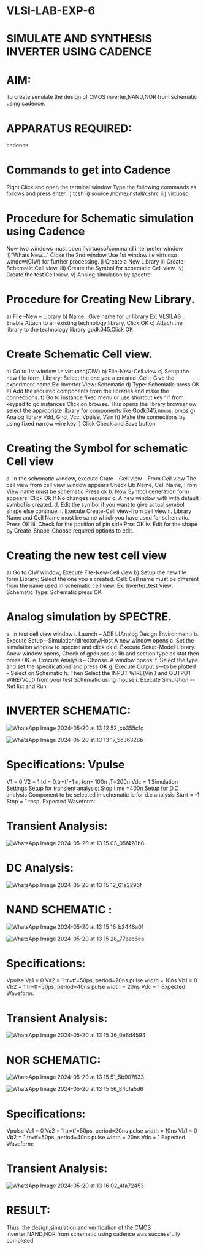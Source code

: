 # VLSI-LAB-EXP-6

# SIMULATE AND SYNTHESIS INVERTER USING CADENCE

# AIM:
To create,simulate the design of CMOS inverter,NAND,NOR from schematic using cadence.

# APPARATUS REQUIRED:
cadence

# Commands to get into Cadence

Right Click and open the terminal window Type the following commands as follows and press enter. i) tcsh ii) source /home/install/cshrc iii) virtuoso

# Procedure for Schematic simulation using Cadence

Now two windows must open i)virtuoso/command interpreter window ii)”Whats New…” Close the 2nd window Use 1st window i.e virtuoso window(CIW) for further processing. i) Create a New Library ii) Create Schematic Cell view. iii) Create the Symbol for schematic Cell view. iv) Create the test Cell view. v) Analog simulation by spectre

# Procedure for Creating New Library.

a) File –New – Library
b) Name : Give name for ur library Ex: VLSILAB , Enable Attach to an existing technology library, Click OK
c) Attach the library to the technology library gpdk045.Click OK

# Create Schematic Cell view.

a) Go to 1st window i.e virtuoso(CIW)
b) File-New-Cell view
c) Setup the new file form, Library: Select the one you a created. Cell : Give the experiment name Ex: Inverter View: Schematic
d) Type: Schematic press OK
e) Add the required components from the libraries and make the connections.
f) Go to instance fixed menu or use shortcut key “I” from keypad to go instances Click on browse. This opens the library browser ow select the appropriate library for components like Gpdk045,nmos, pmos
g) Analog library Vdd, Gnd, Vcc, Vpulse, Vsin
h) Make the connections by using fixed narrow wire key i) Click Check and Save button

# Creating the Symbol for schematic Cell view

a. In the schematic window, execute Crate – Cell view – From Cell view The cell view from cell view window appears Check Lib Name, Cell Name, From View name must be schematic Press ok
b. Now Symbol generation form appears. Click Ok If No changes required
c. A new window with with default symbol is created.
d. Edit the symbol if you want to give actual symbol shape else continue. i. Execute Create-Cell view-from cell view ii. Library Name and Cell Name must be same which you have used for schematic. Press OK iii. Check for the position of pin side.Prss OK iv. Edit for the shape by Create-Shape-Choose required options to edit.

# Creating the new test cell view

a) Go to CIW window, Execute File-New-Cell view 
b) Setup the new file form Library: Select the one you a created. Cell: Cell name must be different from the name used in schematic cell view. Ex: Inverter_test View: Schematic Type: Schematic press OK

# Analog simulation by SPECTRE.

a. In test cell view window i. Launch – ADE L(Analog Design Environment)
b. Execute Setup—Simulation/directory/Host A new window opens
c. Set the simulation window to spectre and click ok
d. Execute Setup-Model Library. Anew window opens, Check of gpdk.scs as lib and section type as stat then press OK.
e. Execute Analysis – Choose. A window opens.
f. Select the type and set the specifications and press OK
g. Execute Output s—to be plotted – Select on Schematic
h. Then Select the INPUT WIRE(Vin ) and OUTPUT WIRE(Vout) from your test Schematic using mouse i. Execute Simulation -- Net list and Run

# INVERTER SCHEMATIC:
![WhatsApp Image 2024-05-20 at 13 12 52_cb355c1c](https://github.com/Afsar1276/VLSI-LAB-EXP-6/assets/161407741/f8e6ba72-4e13-4f0b-96a5-0d4ed148d688)

![WhatsApp Image 2024-05-20 at 13 13 17_5c36328b](https://github.com/Afsar1276/VLSI-LAB-EXP-6/assets/161407741/b8725ecd-9871-494f-828a-007eb00eb3a8)


# Specifications: Vpulse

V1 = 0
V2 = 1
td = 0,tr=tf=1 n, ton= 100n ,T=200n
Vdc = 1 Simulation Settings
Setup for transient analysis:
Stop time =400n
Setup for D.C analysis
Component to be selected in schematic is for d.c analysis
Start = -1 Stop = 1 resp. Expected Waveform:

# Transient Analysis:
![WhatsApp Image 2024-05-20 at 13 15 03_05f428b8](https://github.com/Afsar1276/VLSI-LAB-EXP-6/assets/161407741/69989bf2-73cf-4c74-8b91-a8697e0d8f21)

# DC Analysis:
![WhatsApp Image 2024-05-20 at 13 15 12_61a2296f](https://github.com/Afsar1276/VLSI-LAB-EXP-6/assets/161407741/bf6ef411-26db-4562-a5b4-43c7f75973e0)

# NAND SCHEMATIC :

![WhatsApp Image 2024-05-20 at 13 15 16_b2446a01](https://github.com/Afsar1276/VLSI-LAB-EXP-6/assets/161407741/f830e484-d7d3-45e2-af99-0fdceb81b174)

![WhatsApp Image 2024-05-20 at 13 15 28_77eec6ea](https://github.com/Afsar1276/VLSI-LAB-EXP-6/assets/161407741/1545d388-ada7-4aa0-852b-8fc97b051cbb)

# Specifications:

Vpulse
Va1 = 0 Va2 = 1 tr=tf=50ps, period=20ns pulse width = 10ns
Vb1 = 0 Vb2 = 1 tr=tf=50ps, period=40ns pulse width = 20ns
Vdc = 1
Expected Waveform:

# Transient Analysis:

![WhatsApp Image 2024-05-20 at 13 15 36_0e6d4594](https://github.com/Afsar1276/VLSI-LAB-EXP-6/assets/161407741/62e89507-a2d7-439b-99b7-1ad857463e17)

# NOR SCHEMATIC:

![WhatsApp Image 2024-05-20 at 13 15 51_5b907633](https://github.com/Afsar1276/VLSI-LAB-EXP-6/assets/161407741/897e3dcc-9135-422a-945e-3d61389286d1)

![WhatsApp Image 2024-05-20 at 13 15 56_84cfa5d6](https://github.com/Afsar1276/VLSI-LAB-EXP-6/assets/161407741/1c6aa4fb-a739-4965-9a7e-05677e187512)

# Specifications:

Vpulse
Va1 = 0 Va2 = 1 tr=tf=50ps, period=20ns pulse width = 10ns
Vb1 = 0 Vb2 = 1 tr=tf=50ps, period=40ns pulse width = 20ns
Vdc = 1
Expected Waveform:

# Transient Analysis: 

![WhatsApp Image 2024-05-20 at 13 16 02_4fa72453](https://github.com/Afsar1276/VLSI-LAB-EXP-6/assets/161407741/c03cfc51-c5bc-4852-af95-68554e18e3d0)

# RESULT:
Thus, the design,simulation and verification of the CMOS inverter,NAND,NOR from schematic using cadence was successfully completed.
